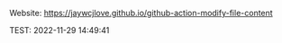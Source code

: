 Website: https://jaywcjlove.github.io/github-action-modify-file-content  

TEST: <!--GAMFC-->2022-11-29 14:49:41<!--GAMFC-END-->
